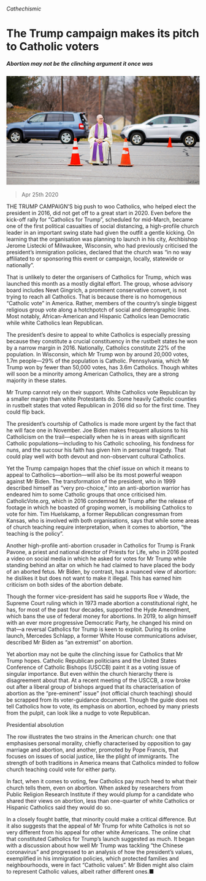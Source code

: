 ###### Cathechismic

# The Trump campaign makes its pitch to Catholic voters 

##### Abortion may not be the clinching argument it once was 

![image](images/20200425_USP003_0.jpg) 

> Apr 25th 2020 

THE TRUMP CAMPAIGN’S big push to woo Catholics, who helped elect the president in 2016, did not get off to a great start in 2020. Even before the kick-off rally for “Catholics for Trump”, scheduled for mid-March, became one of the first political casualties of social distancing, a high-profile church leader in an important swing state had given the outfit a gentle kicking. On learning that the organisation was planning to launch in his city, Archbishop Jerome Listecki of Milwaukee, Wisconsin, who had previously criticised the president’s immigration policies, declared that the church was “in no way affiliated to or sponsoring this event or campaign, locally, statewide or nationally”.

That is unlikely to deter the organisers of Catholics for Trump, which was launched this month as a mostly digital effort. The group, whose advisory board includes Newt Gingrich, a prominent conservative convert, is not trying to reach all Catholics. That is because there is no homogenous “Catholic vote” in America. Rather, members of the country’s single biggest religious group vote along a hotchpotch of social and demographic lines. Most notably, African-American and Hispanic Catholics lean Democratic while white Catholics lean Republican.


The president’s desire to appeal to white Catholics is especially pressing because they constitute a crucial constituency in the rustbelt states he won by a narrow margin in 2016. Nationally, Catholics constitute 22% of the population. In Wisconsin, which Mr Trump won by around 20,000 votes, 1.7m people—29% of the population is Catholic. Pennsylvania, which Mr Trump won by fewer than 50,000 votes, has 3.6m Catholics. Though whites will soon be a minority among American Catholics, they are a strong majority in these states.

Mr Trump cannot rely on their support. White Catholics vote Republican by a smaller margin than white Protestants do. Some heavily Catholic counties in rustbelt states that voted Republican in 2016 did so for the first time. They could flip back.

The president’s courtship of Catholics is made more urgent by the fact that he will face one in November. Joe Biden makes frequent allusions to his Catholicism on the trail—especially when he is in areas with significant Catholic populations—including to his Catholic schooling, his fondness for nuns, and the succour his faith has given him in personal tragedy. That could play well with both devout and non-observant cultural Catholics.

Yet the Trump campaign hopes that the chief issue on which it means to appeal to Catholics—abortion—will also be its most powerful weapon against Mr Biden. The transformation of the president, who in 1999 described himself as “very pro-choice,” into an anti-abortion warrior has endeared him to some Catholic groups that once criticised him. CatholicVote.org, which in 2016 condemned Mr Trump after the release of footage in which he boasted of groping women, is mobilising Catholics to vote for him. Tim Huelskamp, a former Republican congressman from Kansas, who is involved with both organisations, says that while some areas of church teaching require interpretation, when it comes to abortion, “the teaching is the policy”.

Another high-profile anti-abortion crusader in Catholics for Trump is Frank Pavone, a priest and national director of Priests for Life, who in 2016 posted a video on social media in which he asked for votes for Mr Trump while standing behind an altar on which he had claimed to have placed the body of an aborted fetus. Mr Biden, by contrast, has a nuanced view of abortion: he dislikes it but does not want to make it illegal. This has earned him criticism on both sides of the abortion debate.

Though the former vice-president has said he supports Roe v Wade, the Supreme Court ruling which in 1973 made abortion a constitutional right, he has, for most of the past four decades, supported the Hyde Amendment, which bans the use of federal money for abortions. In 2019, to align himself with an ever more progressive Democratic Party, he changed his mind on that—a reversal Catholics for Trump is keen to exploit. During its online launch, Mercedes Schlapp, a former White House communications adviser, described Mr Biden as “an extremist” on abortion.

Yet abortion may not be quite the clinching issue for Catholics that Mr Trump hopes. Catholic Republican politicians and the United States Conference of Catholic Bishops (USCCB) paint it as a voting issue of singular importance. But even within the church hierarchy there is disagreement about that. At a recent meeting of the USCCB, a row broke out after a liberal group of bishops argued that its characterisation of abortion as the “pre-eminent” issue” (not official church teaching) should be scrapped from its voter-guidance document. Though the guide does not tell Catholics how to vote, its emphasis on abortion, echoed by many priests from the pulpit, can look like a nudge to vote Republican.

Presidential absolution

The row illustrates the two strains in the American church: one that emphasises personal morality, chiefly characterised by opposition to gay marriage and abortion, and another, promoted by Pope Francis, that focuses on issues of social justice, like the plight of immigrants. The strength of both traditions in America means that Catholics minded to follow church teaching could vote for either party.

In fact, when it comes to voting, few Catholics pay much heed to what their church tells them, even on abortion. When asked by researchers from Public Religion Research Institute if they would plump for a candidate who shared their views on abortion, less than one-quarter of white Catholics or Hispanic Catholics said they would do so.

In a closely fought battle, that minority could make a critical difference. But it also suggests that the appeal of Mr Trump for white Catholics is not so very different from his appeal for other white Americans. The online chat that constituted Catholics for Trump’s launch suggested as much. It began with a discussion about how well Mr Trump was tackling “the Chinese coronavirus” and progressed to an analysis of how the president’s values, exemplified in his immigration policies, which protected families and neighbourhoods, were in fact “Catholic values”. Mr Biden might also claim to represent Catholic values, albeit rather different ones.■

